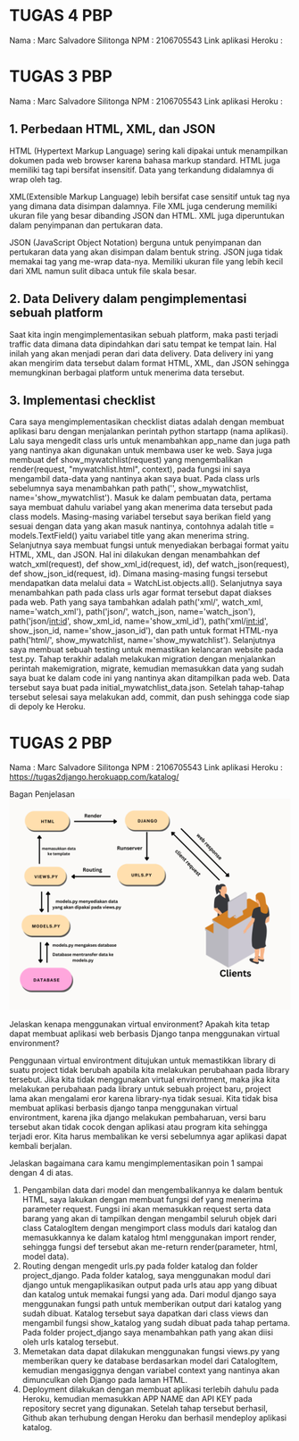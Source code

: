 # TUGAS 4 PBP
Nama : Marc Salvadore Silitonga
NPM  : 2106705543
Link aplikasi Heroku : 

# TUGAS 3 PBP

Nama : Marc Salvadore Silitonga
NPM  : 2106705543
Link aplikasi Heroku : 

## 1. Perbedaan HTML, XML, dan JSON

HTML (Hypertext Markup Language) sering kali dipakai untuk menampilkan dokumen pada web browser karena bahasa markup standard. HTML juga memiliki tag tapi bersifat insensitif. Data yang terkandung didalamnya di wrap oleh tag.

XML(Extensible Markup Language) lebih bersifat case sensitif untuk tag nya yang dimana data disimpan dalamnya. File XML juga cenderung memiliki ukuran file yang besar dibanding JSON dan HTML. XML juga diperuntukan dalam penyimpanan dan pertukaran data.

JSON (JavaScript Object Notation) berguna untuk penyimpanan dan pertukaran data yang akan disimpan dalam bentuk string. JSON juga tidak memakai tag yang me-wrap data-nya. Memiliki ukuran file yang lebih kecil dari XML namun sulit dibaca untuk file skala besar.


## 2. Data Delivery dalam pengimplementasi sebuah platform

Saat kita ingin mengimplementasikan sebuah platform, maka pasti terjadi traffic data dimana data dipindahkan dari satu tempat ke tempat lain. Hal inilah yang akan menjadi peran dari data delivery. Data delivery ini yang akan mengirim data tersebut dalam format HTML, XML, dan JSON sehingga memungkinan berbagai platform untuk menerima data tersebut.

## 3. Implementasi checklist
Cara saya mengimplementasikan checklist diatas adalah dengan membuat aplikasi baru dengan menjalankan perintah python startapp (nama aplikasi). Lalu saya mengedit class urls untuk menambahkan app_name dan juga path yang nantinya akan digunakan untuk membawa user ke web. Saya juga membuat def show_mywatchlist(request) yang mengembalikan render(request, "mywatchlist.html", context), pada fungsi ini saya mengambil data-data yang nantinya akan saya buat. Pada class urls sebelumnya saya menambahkan path path('', show_mywatchlist, name='show_mywatchlist'). Masuk ke dalam pembuatan data, pertama saya membuat dahulu variabel yang akan menerima data tersebut pada class models. Masing-masing variabel tersebut saya berikan field yang sesuai dengan data yang akan masuk nantinya, contohnya adalah title = models.TextField() yaitu variabel title yang akan menerima string. Selanjutnya saya membuat fungsi untuk menyediakan berbagai format yaitu HTML, XML, dan JSON. Hal ini dilakukan dengan menambahkan def watch_xml(request), def show_xml_id(request, id), def watch_json(request), def show_json_id(request, id). Dimana masing-masing fungsi tersebut mendapatkan data melalui data = WatchList.objects.all(). Selanjutnya saya menambahkan path pada class urls agar format tersebut dapat diakses pada web. Path yang saya tambahkan adalah path('xml/', watch_xml, name='watch_xml'), path('json/', watch_json, name='watch_json'), path('json/<int:id>', show_xml_id, name='show_xml_id'), path('xml/<int:id>', show_json_id, name='show_jason_id'), dan path untuk format HTML-nya path('html/', show_mywatchlist, name='show_mywatchlist'). Selanjutnya saya membuat sebuah testing untuk memastikan kelancaran website pada test.py. Tahap terakhir adalah melakukan migration dengan menjalankan perintah makemigration, migrate, kemudian memasukkan data yang sudah saya buat ke dalam code ini yang nantinya akan ditampilkan pada web. Data tersebut saya buat pada initial_mywatchlist_data.json. 
Setelah tahap-tahap tersebut selesai saya melakukan add, commit, dan push sehingga code siap di depoly ke Heroku.

# TUGAS 2 PBP
Nama : Marc Salvadore Silitonga
NPM  : 2106705543
Link aplikasi Heroku : https://tugas2django.herokuapp.com/katalog/

Bagan Penjelasan
![](bagan.png)

Jelaskan kenapa menggunakan virtual environment? Apakah kita tetap dapat membuat aplikasi web berbasis Django tanpa menggunakan virtual environment?

Penggunaan virtual environtment ditujukan untuk memastikkan library di suatu project tidak berubah apabila kita melakukan perubahaan pada library tersebut. Jika kita tidak menggunakan virtual environtment, maka jika kita melakukan perubahaan pada library untuk sebuah project baru, project lama akan mengalami eror karena library-nya tidak sesuai.
Kita tidak bisa membuat aplikasi berbasis django tanpa menggunakan virtual environtment, karena jika django melakukan pembaharuan, versi baru tersebut akan tidak cocok dengan aplikasi atau program kita sehingga terjadi eror. Kita harus membalikan ke versi sebelumnya agar aplikasi dapat kembali berjalan.

Jelaskan bagaimana cara kamu mengimplementasikan poin 1 sampai dengan 4 di atas.
1. Pengambilan data dari model dan mengembalikannya ke dalam bentuk HTML, saya lakukan dengan membuat fungsi def yang menerima parameter request. Fungsi ini akan memasukkan request serta data barang yang akan di tampilkan dengan mengambil seluruh objek dari class CatalogItem dengan mengimport class moduls dari katalog dan memasukkannya ke dalam katalog html menggunakan import render, sehingga fungsi def tersebut akan me-return render(parameter, html, model data).
2. Routing dengan mengedit urls.py pada folder katalog dan folder project_django. Pada folder katalog, saya menggunakan modul dari django untuk mengaplikasikan output pada urls atau app yang dibuat dan katalog untuk memakai fungsi yang ada. Dari modul django saya menggunakan fungsi path untuk memberikan output dari katalog yang sudah dibuat. Katalog tersebut saya dapatkan dari class views dan mengambil fungsi show_katalog yang sudah dibuat pada tahap pertama. Pada folder project_django saya menambahkan path yang akan diisi oleh urls katalog tersebut.
3. Memetakan data dapat dilakukan menggunakan fungsi views.py yang memberikan query ke database berdasarkan model dari CatalogItem, kemudian mengasiggnya dengan variabel context yang nantinya akan dimunculkan oleh Django pada laman HTML.
4. Deployment dilakukan dengan membuat aplikasi terlebih dahulu pada Heroku, kemudian memasukkan APP NAME dan API KEY pada repository secret yang digunakan. Setelah tahap tersebut berhasil, Github akan terhubung dengan Heroku dan berhasil mendeploy aplikasi katalog.
